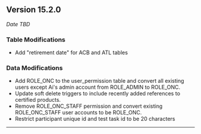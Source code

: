 
## Version 15.2.0
_Date TBD_

### Table Modifications
* Add "retirement date" for ACB and ATL tables

### Data Modifications
* Add ROLE_ONC to the user_permission table and convert all existing users except Ai's admin account from ROLE_ADMIN to ROLE_ONC.
* Update soft delete triggers to include recently added references to certified products.
* Remove ROLE_ONC_STAFF permission and convert existing ROLE_ONC_STAFF user accounts to be ROLE_ONC.
* Restrict participant unique id and test task id to be 20 characters

---
